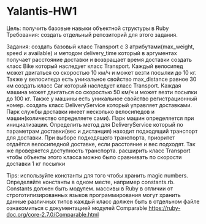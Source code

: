 # Yalantis-HW1

Цель: получить базовые навыки объектной структуры в Ruby
Требования: создать отдельный репозиторий для этого задания. 

Задания: 
создать базовый класс Transport c 3 атрибутами(max_weight, speed и available) и методом delivery_time который в аргументах получает расстояние доставки и возвращает время доставки
создать класс Bike который наследует класс Transport. Каждый велосипед может двигаться со скоростью 10 км/ч и может везти посылки до 10 кг. Также у велосипеда есть уникальное свойство max_distance равное 30 км 
создать класс Car который наследует класс Transport. Каждая машина может двигаться со скоростью 50 км/ч и может везти посылки до 100 кг. Также у машины есть уникальное свойство регистрационный номер.
создать класс DeliveryService который управляет доставками. Парк службы доставки имеет несколько велосипедов и машин(количество определяете сами). Парк машин определяется при инициализации. 
Определить метод для DeliveryService который по параметрам доставки(вес и дистанция) находит подходящий транспорт для доставки. При выборе подходящего транспорта, приоритет отдаётся велосипедной доставке, если расстояние и вес подходят. Так же проверяется доступность транспорта.
расширить класс Transport чтобы объекты этого класса можно было сравнивать по скорости доставки 1 кг посылки 

Tips:
используйте константы для того чтобы хранить magic numbers. Определяйте константы в одном месте, например constants.rb. Constants должен быть модулем.
массивы в Ruby в отличии от строготипизированных языков программирования могут хранить данные различных типов
каждый класс должен быть в отдельном файле
ознакомиться с документацией модулей Comparable
https://ruby-doc.org/core-2.7.0/Comparable.html
